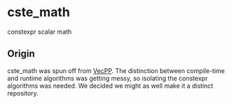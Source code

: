 # cste_math

constexpr scalar math

## Origin

cste_math was spun off from [VecPP](https://github.com/VecPP/vecpp). The
distinction between compile-time and runtime algorithms was getting messy, so
isolating the constexpr algorithms was needed. We decided we might as well make 
it a distinct repository.
